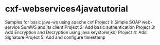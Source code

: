 # cxf-webservices4javatutorial
Samples for basic java-ws using apache cxf
Project 1: Simple SOAP web-service SumWS and its client
Project 2: Add basic authentication
Project 3: Add Encryption and Decryption using java keystore(jks)
Project 4: Add Signature
Project 5: Add and configure timestamp